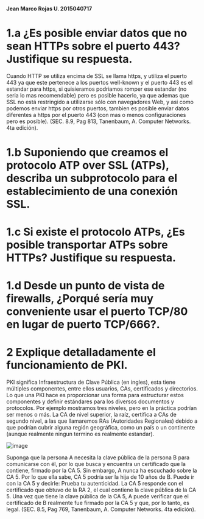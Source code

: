 #### Jean Marco Rojas U.   2015040717

# 1.a ¿Es posible enviar datos que no sean HTTPs sobre el puerto 443? Justifique su respuesta.
Cuando HTTP se utiliza encima de SSL se llama https, y utiliza el puerto 443 ya que este pertenece a los puertos well-known y el puerto 443 es el estandar para https, si quisieramos podriamos romper ese estandar (no seria lo mas recomendable) pero es posible hacerlo, ya que ademas que SSL no está restringido a utilizarse sólo con navegadores Web, y asi como podemos enviar https por otros puertos, tambien es posible enviar datos diferentes a https por el puerto 443 (con mas o menos configuraciones pero es posible). (SEC. 8.9, Pag 813, Tanenbaum, A. Computer Networks. 4ta edición).


# 1.b Suponiendo que creamos el protocolo ATP over SSL (ATPs), describa un subprotocolo para el establecimiento de una conexión SSL.


# 1.c Si existe el protocolo ATPs, ¿Es posible transportar ATPs sobre HTTPs? Justifique su respuesta.


# 1.d Desde un punto de vista de firewalls, ¿Porqué sería muy conveniente usar el puerto TCP/80 en lugar de puerto TCP/666?.


# 2 Explique detalladamente el funcionamiento de PKI.

PKI significa Infraestructura de Clave Pública (en ingles), esta tiene múltiples componentes, entre ellos usuarios, CAs, certificados y directorios. Lo que una PKI hace es proporcionar una forma para estructurar estos componentes y definir estándares para los diversos documentos y protocolos. Por ejemplo mostramos tres niveles, pero en la práctica podrían ser menos o más. La CA de nivel superior, la raíz, certifica a CAs de segundo nivel, a las que llamaremos RAs (Autoridades Regionales) debido a que podrían cubrir alguna región geográfica, como un país o un continente (aunque realmente ningun termino es realmente estandar).

![image](https://user-images.githubusercontent.com/15478613/173162440-be57f46a-317e-4e32-b2be-66d3ad688fdf.png)

Suponga que la persona A necesita la clave pública de la persona B para comunicarse con él, por lo que busca y encuentra un certificado que la contiene, firmado por la CA 5. Sin embargo, A nunca ha escuchado sobre la CA 5. Por lo que ella sabe, CA 5 podría ser la hija de 10 años de B. Puede ir con la CA 5 y decirle: Prueba tu autenticidad. La CA 5 responde con el certificado que obtuvo de la RA 2, el cual contiene la clave pública de la CA 5. Una vez que tiene la clave pública de la CA 5, A puede verificar que el certificado de B realmente fue firmado por la CA 5 y que, por lo tanto, es legal. (SEC. 8.5, Pag 769, Tanenbaum, A. Computer Networks. 4ta edición).
